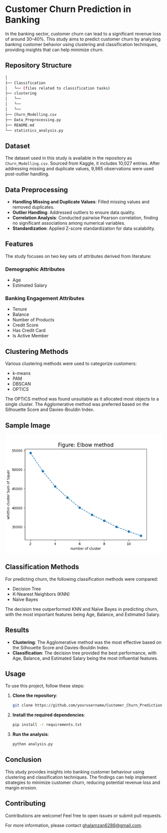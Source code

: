 # Customer Churn Prediction in Banking

In the banking sector, customer churn can lead to a significant revenue loss of around 30–40%. This study aims to predict customer churn by analyzing banking customer behavior using clustering and classification techniques, providing insights that can help minimize churn.

## Repository Structure

```sh
│
├── Classification
│   └── (files related to classification tasks)
├── clustering
│   └──
│   └──
│   └──   
├── Churn_Modelling.csv
├── Data_Preprocessing.py
├── README.md
└── statistics_analysis.py
```



## Dataset

The dataset used in this study is available in the repository as `Churn_Modelling.csv`. Sourced from Kaggle, it includes 10,027 entries. After addressing missing and duplicate values, 9,985 observations were used post-outlier handling.

## Data Preprocessing

- **Handling Missing and Duplicate Values**: Filled missing values and removed duplicates.
- **Outlier Handling**: Addressed outliers to ensure data quality.
- **Correlation Analysis**: Conducted pairwise Pearson correlation, finding no significant associations among numerical variables.
- **Standardization**: Applied Z-score standardization for data scalability.

## Features

The study focuses on two key sets of attributes derived from literature:

### Demographic Attributes

- Age
- Estimated Salary

### Banking Engagement Attributes

- Tenure
- Balance
- Number of Products
- Credit Score
- Has Credit Card
- Is Active Member

## Clustering Methods

Various clustering methods were used to categorize customers:

- k-means
- PAM
- DBSCAN
- OPTICS

The OPTICS method was found unsuitable as it allocated most objects to a single cluster. The Agglomerative method was preferred based on the Silhouette Score and Davies-Bouldin Index.

## Sample Image

![This is a sample caption](Images/Elbow.png)

## Classification Methods

For predicting churn, the following classification methods were compared:

- Decision Tree
- K-Nearest Neighbors (KNN)
- Naïve Bayes

The decision tree outperformed KNN and Naïve Bayes in predicting churn, with the most important features being Age, Balance, and Estimated Salary.

## Results

- **Clustering**: The Agglomerative method was the most effective based on the Silhouette Score and Davies-Bouldin Index.
- **Classification**: The decision tree provided the best performance, with Age, Balance, and Estimated Salary being the most influential features.

## Usage

To use this project, follow these steps:

1. **Clone the repository**:
    ```bash
    git clone https://github.com/yourusername/Customer_Churn_Prediction.git
    ```
2. **Install the required dependencies**:
    ```bash
    pip install -r requirements.txt
    ```
3. **Run the analysis**:
    ```bash
    python analysis.py
    ```

## Conclusion

This study provides insights into banking customer behaviour using clustering and classification techniques. The findings can help implement strategies to minimize customer churn, reducing potential revenue loss and margin erosion.

## Contributing

Contributions are welcome! Feel free to open issues or submit pull requests.

For more information, please contact [ghalamzan6286@gmail.com](mailto:ghalamzan6286@gmail.com).
